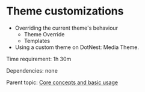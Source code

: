 # Theme customizations



- Overriding the current theme's behaviour
	- Theme Override
	- Templates
- Using a custom theme on DotNest: Media Theme. 

Time requirement: 1h 30m

Dependencies: none

Parent topic: [Core concepts and basic usage](./)